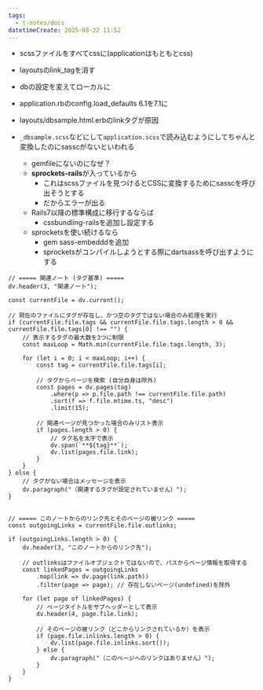 ```yaml
---
tags:
  - t-notes/docs
datetimeCreate: 2025-08-22 11:52
---
```


- scssファイルをすべてcssに(applicationはもともとcss)
- layoutsのlink_tagを消す
- dbの設定を変えてローカルに
- application.rbのconfig.load_defaults 6.1を7.1に
- layouts/dbsample.html.erbのlinkタグが原因

- `_dbsample.scss`などにして`application.scss`で読み込むようにしてちゃんと変換したのにsasscがないといわれる
	- gemfileにないのになぜ？
	- **sprockets-rails**が入っているから
		- これはscssファイルを見つけるとCSSに変換するためにsasscを呼び出そうとする
		- だからエラーが出る
	- Rails7以降の標準構成に移行するならば
		- cssbundling-railsを追加し設定する
	- sprocketsを使い続けるなら
		- gem sass-embedddを追加
		- sprocketsがコンパイルしようとする際にdartsassを呼び出すようにする







```dataviewjs
// ===== 関連ノート (タグ基準) =====
dv.header(3, "関連ノート");

const currentFile = dv.current();

// 現在のファイルにタグが存在し、かつ空のタグではない場合のみ処理を実行
if (currentFile.file.tags && currentFile.file.tags.length > 0 && currentFile.file.tags[0] !== "") {
    // 表示するタグの最大数を3つに制限
    const maxLoop = Math.min(currentFile.file.tags.length, 3);

    for (let i = 0; i < maxLoop; i++) {
        const tag = currentFile.file.tags[i];
        
        // タグからページを検索 (自分自身は除外)
        const pages = dv.pages(tag)
            .where(p => p.file.path !== currentFile.file.path) 
            .sort(f => f.file.mtime.ts, "desc")
            .limit(15);
        
        // 関連ページが見つかった場合のみリスト表示
        if (pages.length > 0) {
            // タグ名を太字で表示
            dv.span(`**${tag}**`); 
            dv.list(pages.file.link);
        }
    }
} else {
    // タグがない場合はメッセージを表示
    dv.paragraph("（関連するタグが設定されていません）");
}


// ===== このノートからのリンク先とそのページの被リンク =====
const outgoingLinks = currentFile.file.outlinks;

if (outgoingLinks.length > 0) {
    dv.header(3, "このノートからのリンク先");
    
    // outlinksはファイルオブジェクトではないので、パスからページ情報を取得する
    const linkedPages = outgoingLinks
        .map(link => dv.page(link.path))
        .filter(page => page); // 存在しないページ(undefined)を除外

    for (let page of linkedPages) {
        // ページタイトルをサブヘッダーとして表示
        dv.header(4, page.file.link);
        
        // そのページの被リンク（どこからリンクされているか）を表示
        if (page.file.inlinks.length > 0) {
            dv.list(page.file.inlinks.sort());
        } else {
            dv.paragraph("（このページへのリンクはありません）");
        }
    }
}
```